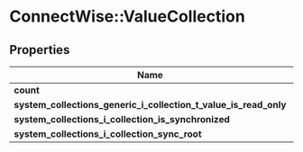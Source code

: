 # ConnectWise::ValueCollection

## Properties
Name | Type | Description | Notes
------------ | ------------- | ------------- | -------------
**count** | **Integer** |  | [optional] 
**system_collections_generic_i_collection_t_value_is_read_only** | **BOOLEAN** |  | [optional] 
**system_collections_i_collection_is_synchronized** | **BOOLEAN** |  | [optional] 
**system_collections_i_collection_sync_root** | **String** |  | [optional] 


